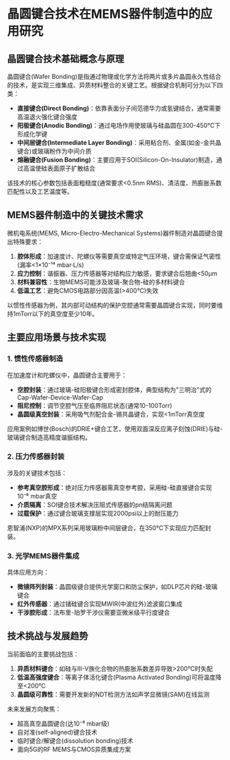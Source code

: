 # 晶圆键合技术在MEMS器件制造中的应用研究

## 晶圆键合技术基础概念与原理

晶圆键合(Wafer Bonding)是指通过物理或化学方法将两片或多片晶圆永久性结合的技术，是实现三维集成、异质材料整合的关键工艺。根据键合机制可分为以下四类：
- **直接键合(Direct Bonding)**：依靠表面分子间范德华力或氢键结合，通常需要高温退火强化键合强度
- **阳极键合(Anodic Bonding)**：通过电场作用使玻璃与硅晶圆在300-450℃下形成化学键
- **中间层键合(Intermediate Layer Bonding)**：采用粘合剂、金属(如金-金共晶键合)或玻璃粉作为中间介质
- **熔融键合(Fusion Bonding)**：主要应用于SOI(Silicon-On-Insulator)制造，通过高温使硅表面原子扩散结合

该技术的核心参数包括表面粗糙度(通常要求<0.5nm RMS)、清洁度、热膨胀系数匹配性以及工艺温度等。

## MEMS器件制造中的关键技术需求

微机电系统(MEMS, Micro-Electro-Mechanical Systems)器件制造对晶圆键合提出特殊要求：
1. **腔体形成**：加速度计、陀螺仪等需要真空或特定气压环境，键合需保证气密性(漏率<1×10⁻¹⁴ mbar·L/s)
2. **应力控制**：谐振器、压力传感器等对结构应力敏感，要求键合后翘曲<50μm
3. **材料兼容性**：生物MEMS可能涉及玻璃-聚合物-硅的多材料键合
4. **低温工艺**：避免CMOS电路部分因高温(>400℃)失效

以惯性传感器为例，其内部可动结构的保护空腔通常需要晶圆键合实现，同时要维持1mTorr以下的真空度至少10年。

## 主要应用场景与技术实现

### 1. 惯性传感器制造

在加速度计和陀螺仪中，晶圆键合主要用于：
- **空腔封装**：通过玻璃-硅阳极键合形成密封腔体，典型结构为"三明治"式的Cap-Wafer-Device-Wafer-Cap
- **阻尼控制**：调节空腔气压至临界阻尼状态(通常10-100Torr)
- **晶圆级真空封装**：采用吸气剂配合金-锡共晶键合，实现<1mTorr真空度

应用案例如博世(Bosch)的DRIE+键合工艺，使用双面深反应离子刻蚀(DRIE)与硅-玻璃键合制造高精度谐振结构。

### 2. 压力传感器封装

涉及的关键技术包括：
- **参考真空腔形成**：绝对压力传感器需真空参考腔，采用硅-硅直接键合实现10⁻⁶ mbar真空
- **介质隔离**：SOI键合技术解决压阻式传感器的pn结隔离问题
- **过载保护**：通过键合玻璃支撑层实现2000psi以上的耐压能力

恩智浦(NXP)的MPX系列采用玻璃粉中间层键合，在350℃下实现应力匹配封装。

### 3. 光学MEMS器件集成

具体应用方向：
- **微镜阵列封装**：晶圆级键合提供光学窗口和防尘保护，如DLP芯片的硅-玻璃键合
- **红外传感器**：通过锗硅键合实现MWIR(中波红外)滤波窗口集成
- **干涉腔形成**：法布里-珀罗干涉仪需要亚微米级平行度键合

## 技术挑战与发展趋势

当前面临的主要挑战包括：
1. **异质材料键合**：如硅与III-V族化合物的热膨胀系数差异导致>200℃时失配
2. **低温高强度键合**：等离子体活化键合(Plasma Activated Bonding)可将温度降至<200℃
3. **晶圆级可靠性**：需要开发新的NDT检测方法如声学显微镜(SAM)在线监测

未来发展方向聚焦：
- 超高真空晶圆键合(达10⁻⁹ mbar级)
- 自对准(self-aligned)键合技术
- 临时键合/解键合(dissolution bonding)技术
- 面向5G的RF MEMS与CMOS异质集成方案